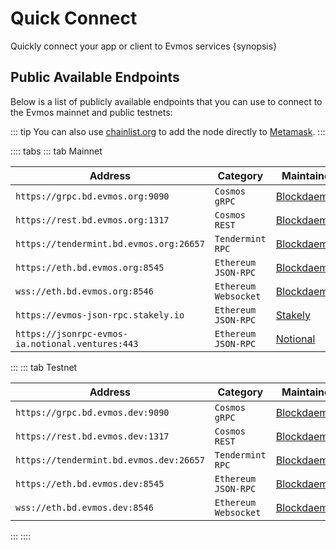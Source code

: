 <!--
order: 2
-->

# Quick Connect

Quickly connect your app or client to Evmos services {synopsis}

## Public Available Endpoints

Below is a list of publicly available endpoints that you can use to connect to the Evmos mainnet and
public testnets:

::: tip
You can also use [chainlist.org](https://chainlist.org/) to add the node directly to [Metamask](./../users/wallets/metamask.md#automatic-import).
:::

<!-- markdown-link-check-disable -->
:::: tabs
::: tab Mainnet

| Address                                          | Category               | Maintainer                              |
| ------------------------------------------------ | ---------------------- | --------------------------------------- |
| `https://grpc.bd.evmos.org:9090`                 | `Cosmos` `gRPC`        | [Blockdaemon](https://blockdaemon.com/) |
| `https://rest.bd.evmos.org:1317`                 | `Cosmos` `REST`        | [Blockdaemon](https://blockdaemon.com/) |
| `https://tendermint.bd.evmos.org:26657`          | `Tendermint` `RPC`     | [Blockdaemon](https://blockdaemon.com/) |
| `https://eth.bd.evmos.org:8545`                  | `Ethereum` `JSON-RPC`  | [Blockdaemon](https://blockdaemon.com/) |
| `wss://eth.bd.evmos.org:8546`                    | `Ethereum` `Websocket` | [Blockdaemon](https://blockdaemon.com/) |
| `https://evmos-json-rpc.stakely.io`              | `Ethereum` `JSON-RPC`  | [Stakely](https://stakely.io/)          |
| `https://jsonrpc-evmos-ia.notional.ventures:443` | `Ethereum` `JSON-RPC`  | [Notional](https://notional.finance/)   |
:::
::: tab Testnet
<!-- markdown-link-check-disable -->

| Address                                 | Category               | Maintainer                              |
| --------------------------------------- | ---------------------- | --------------------------------------- |
| `https://grpc.bd.evmos.dev:9090`        | `Cosmos` `gRPC`        | [Blockdaemon](https://blockdaemon.com/) |
| `https://rest.bd.evmos.dev:1317`        | `Cosmos` `REST`        | [Blockdaemon](https://blockdaemon.com/) |
| `https://tendermint.bd.evmos.dev:26657` | `Tendermint` `RPC`     | [Blockdaemon](https://blockdaemon.com/) |
| `https://eth.bd.evmos.dev:8545`         | `Ethereum` `JSON-RPC`  | [Blockdaemon](https://blockdaemon.com/) |
| `wss://eth.bd.evmos.dev:8546`           | `Ethereum` `Websocket` | [Blockdaemon](https://blockdaemon.com/) |
:::
::::
